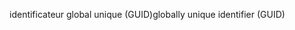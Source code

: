 <span data-ttu-id="0ccdc-101">identificateur global unique (GUID)</span><span class="sxs-lookup"><span data-stu-id="0ccdc-101">globally unique identifier (GUID)</span></span>